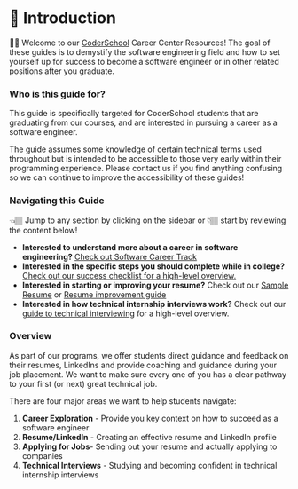 # 💼 Introduction

👋🏾 Welcome to our [CoderSchool](https://www.coderschool.vn/) Career Center Resources! The goal of these guides is to demystify the software engineering field and how to set yourself up for success to become a software engineer or in other related positions after you graduate.

### Who is this guide for? <a id="Who-is-this-guide-for"></a>

This guide is specifically targeted for CoderSchool students that are graduating from our courses, and are interested in pursuing a career as a software engineer.

The guide assumes some knowledge of certain technical terms used throughout but is intended to be accessible to those very early within their programming experience. Please contact us if you find anything confusing so we can continue to improve the accessibility of these guides!

### Navigating this Guide <a id="Navigating-this-Guide"></a>

👈🏽 Jump to any section by clicking on the sidebar or 👇🏽 start by reviewing the content below!

* **Interested to understand more about a career in software engineering?** [Check out Software Career Track](https://app.gitbook.com/@coderschool/s/coderschool-student-handbook/~/drafts/-MDYkuV6aL-MSRZ7Jfyi/software-career-tracks)
* **Interested in the specific steps you should complete while in college?** [Check out our success checklist for a high-level overview.](https://app.gitbook.com/@coderschool/s/coderschool-student-handbook/~/drafts/-MDYkuV6aL-MSRZ7Jfyi/success-checklist)
* **Interested in starting or improving your resume?** Check out our [Sample Resume](https://drive.google.com/drive/u/0/folders/12GMqqIPHQLFvmPiVbtcfc7n8NEK5zxuk) or [Resume improvement guide](https://app.gitbook.com/@coderschool/s/coderschool-student-handbook/~/drafts/-MDYkuV6aL-MSRZ7Jfyi/prior-interview-prep/student-resume-guide)
* **Interested in how technical internship interviews work?** Check out our [guide to technical interviewing](https://app.gitbook.com/@coderschool/s/coderschool-student-handbook/~/drafts/-MDYkuV6aL-MSRZ7Jfyi/technical-interview/to-win-your-interviews) for a high-level overview.

### Overview <a id="Overview"></a>

As part of our programs, we offer students direct guidance and feedback on their resumes, LinkedIns and provide coaching and guidance during your job placement. We want to make sure every one of you has a clear pathway to your first \(or next\) great technical job.

There are four major areas we want to help students navigate:

1. **Career Exploration** - Provide you key context on how to succeed as a software engineer
2. **Resume/LinkedIn** - Creating an effective resume and LinkedIn profile
3. **Applying for Jobs**- Sending out your resume and actually applying to companies
4. **Technical Interviews** - Studying and becoming confident in technical internship interviews

